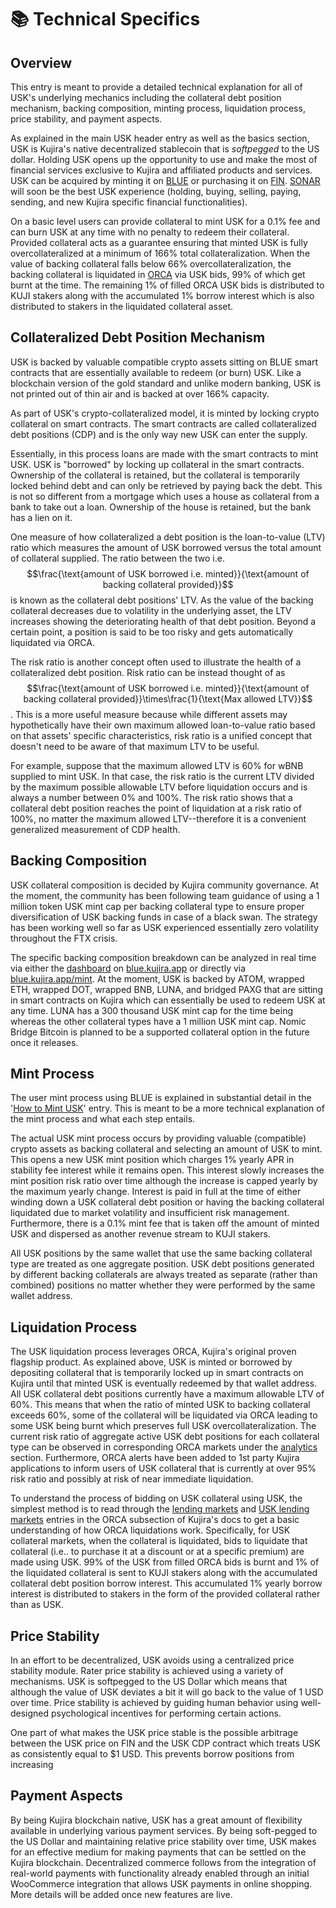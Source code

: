 # 📚 Technical Specifics

## Overview

This entry is meant to provide a detailed technical explanation for all of USK's underlying mechanics including the collateral debt position mechanism, backing composition, minting process,  liquidation process, price stability, and payment aspects.&#x20;

As explained in the main USK header entry as well as the basics section, USK is Kujira's native decentralized stablecoin that is _softpegged_ to the US dollar. Holding USK opens up the opportunity to use and make the most of financial services exclusive to Kujira and affiliated products and services. USK can be acquired by minting it on [BLUE](../blue/) or purchasing it on [FIN](../fin/). [SONAR](../kujira-wallet.md) will soon be the best USK experience (holding, buying, selling, paying, sending, and new Kujira specific financial functionalities).

On a basic level users can provide collateral to mint USK for a 0.1% fee and can burn USK at any time with no penalty to redeem their collateral. Provided collateral acts as a guarantee ensuring that minted USK is fully overcollateralized at a minimum of 166% total collateralization. When the value of backing collateral falls below 66% overcollateralization, the backing collateral is liquidated in [ORCA](../orca/) via USK bids, 99% of which get burnt at the time. The remaining 1% of filled ORCA USK bids is distributed to KUJI stakers along with the accumulated 1% borrow interest which is also distributed to stakers in the liquidated collateral asset.&#x20;

## Collateralized Debt Position Mechanism&#x20;

USK is backed by valuable compatible crypto assets sitting on BLUE smart contracts that are essentially available to redeem (or burn) USK. Like a blockchain version of the gold standard and unlike modern banking, USK is not printed out of thin air and is backed at over 166% capacity.

As part of USK's crypto-collateralized model, it is minted by locking crypto collateral on smart contracts. The smart contracts are called collateralized debt positions (CDP) and is the only way new USK can enter the supply.

Essentially, in this process loans are made with the smart contracts to mint USK. USK is "borrowed" by locking up collateral in the smart contracts. Ownership of the collateral is retained, but the collateral is temporarily locked behind debt and can only be retrieved by paying back the debt. This is not so different from a mortgage which uses a house as collateral from a bank to take out a loan. Ownership of the house is retained, but the bank has a lien on it.&#x20;

One measure of how collateralized a debt position is the loan-to-value (LTV) ratio which measures the amount of USK borrowed versus the total amount of collateral supplied. The ratio between the two i.e. $$\frac{\text{amount of USK borrowed i.e. minted}}{\text{amount of backing collateral provided}}$$is known as the collateral debt positions' LTV. As the value of the backing collateral decreases due to volatility in the underlying asset, the LTV increases showing the deteriorating health of that debt position. Beyond a certain point, a position is said to be too risky and gets automatically liquidated via ORCA.&#x20;

The risk ratio is another concept often used to illustrate the health of a collateralized debt position. Risk ratio can be instead thought of as $$\frac{\text{amount of USK borrowed i.e. minted}}{\text{amount of backing collateral provided}}\times\frac{1}{\text{Max allowed LTV}}$$. This is a more useful measure because while different assets may hypothetically have their own maximum allowed loan-to-value ratio based on that assets' specific characteristics, risk ratio is a unified concept that doesn't need to be aware of that maximum LTV to be useful.

For example, suppose that the maximum allowed LTV is 60% for wBNB supplied to mint USK. In that case, the risk ratio is the current LTV divided by the maximum possible allowable LTV before liquidation occurs and is always a number between 0% and 100%. The risk ratio shows that a collateral debt position reaches the point of liquidation at a risk ratio of 100%, no matter the maximum allowed LTV--therefore it is a convenient generalized measurement of CDP health.  &#x20;

## Backing Composition&#x20;

USK collateral composition is decided by Kujira community governance. At the moment, the community has been following team guidance of using a 1 million token USK mint cap per backing collateral type to ensure proper diversification of USK backing funds in case of a black swan. The strategy has been working well so far as USK experienced essentially zero volatility throughout the FTX crisis.

The specific backing composition breakdown can be analyzed in real time via either the [dashboard](../bow/dashboard.md) on [blue.kujira.app](https://blue.kujira.app/) or directly via [blue.kujira.app/mint](https://blue.kujira.app/mint). At the moment, USK is backed by ATOM, wrapped ETH, wrapped DOT, wrapped BNB, LUNA, and bridged PAXG that are sitting in smart contracts on Kujira which can essentially be used to redeem USK at any time. LUNA has a 300 thousand USK mint cap for the time being whereas the other collateral types have a 1 million USK mint cap. Nomic Bridge Bitcoin is planned to be a supported collateral option in the future once it releases.

## Mint Process

The user mint process using BLUE is explained in substantial detail in the '[How to Mint USK](how-to-mint-usk.md)' entry. This is meant to be a more technical explanation of the mint process and what each step entails.&#x20;

The actual USK mint process occurs by providing valuable (compatible) crypto assets as backing collateral and selecting an amount of USK to mint. This opens a new USK mint position which charges 1% yearly APR in stability fee interest while it remains open. This interest slowly increases the mint position risk ratio over time although the increase is capped yearly by the maximum yearly change. Interest is paid in full at the time of either winding down a USK collateral debt position or having the backing collateral liquidated due to market volatility and insufficient risk management. Furthermore, there is a 0.1% mint fee that is taken off the amount of minted USK and dispersed as another revenue stream to KUJI stakers.&#x20;

All USK positions by the same wallet that use the same backing collateral type are treated as one aggregate position. USK debt positions generated by different backing collaterals are always treated as separate (rather than combined) positions no matter whether they were performed by the same wallet address. &#x20;

## Liquidation Process

The USK liquidation process leverages ORCA, Kujira's original proven flagship product. As explained above, USK is minted or borrowed by depositing collateral that is temporarily locked up in smart contracts on Kujira until that minted USK is eventually redeemed by that wallet address. All USK collateral debt positions currently have a maximum allowable LTV of 60%. This means that when the ratio of minted USK to backing collateral exceeds 60%, some of the collateral will be liquidated via ORCA leading to some USK being burnt which preserves full USK overcollateralization. The current risk ratio of aggregate active USK debt positions for each collateral type can be observed in corresponding ORCA markets under the [analytics](../orca/basics/lending-markets/analytics.md) section. Furthermore, ORCA alerts have been added to 1st party Kujira applications to inform users of USK collateral that is currently at over 95% risk ratio and possibly at risk of near immediate liquidation.&#x20;

To understand the process of bidding on USK collateral using USK, the simplest method is to read through the [lending markets](../orca/basics/lending-markets/) and [USK lending markets](../orca/basics/lending-markets/usk-lending-markets/) entries in the ORCA subsection of Kujira's docs to get a basic understanding of how ORCA liquidations work. Specifically, for USK collateral markets, when the collateral is liquidated, bids to liquidate that collateral (i.e.. to purchase it at a discount or at a specific premium) are made using USK. 99% of the USK from filled ORCA bids is burnt and 1% of the liquidated collateral is sent to KUJI stakers along with the accumulated collateral debt position borrow interest. This accumulated 1% yearly borrow interest is distributed to stakers in the form of the provided collateral rather than as USK.&#x20;

## Price Stability

In an effort to be decentralized, USK avoids using a centralized price stability module. Rater price stability is achieved using a variety of mechanisms. USK is softpegged to the US Dollar which means that although the value of USK deviates a bit it will go back to the value of 1 USD over time. Price stability is achieved by guiding human behavior using well-designed psychological incentives for performing certain actions.

One part of what makes the USK price stable is the possible arbitrage between the USK price on FIN and the USK CDP contract which treats USK as consistently equal to $1 USD. This prevents borrow positions from increasing &#x20;

## Payment Aspects

By being Kujira blockchain native, USK has a great amount of flexibility available in underlying various payment services. By being soft-pegged to the US Dollar and maintaining relative price stability over time, USK makes for an effective medium for making payments that can be settled on the Kujira blockchain. Decentralized commerce follows from the integration of real-world payments with functionality already enabled through an initial WooCommerce integration that allows USK payments in online shopping. More details will be added once new features are live.
